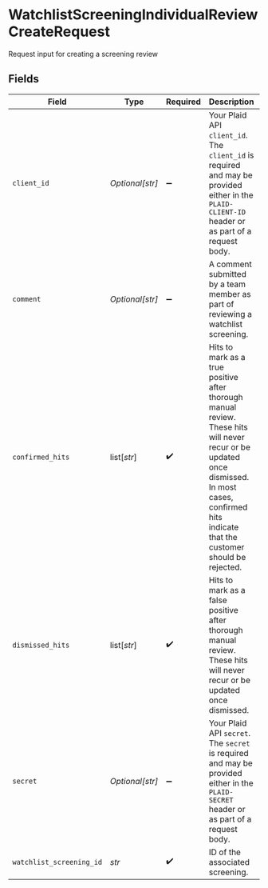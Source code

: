 # WatchlistScreeningIndividualReviewCreateRequest

Request input for creating a screening review


## Fields

| Field                                                                                                                                                                                                | Type                                                                                                                                                                                                 | Required                                                                                                                                                                                             | Description                                                                                                                                                                                          | Example                                                                                                                                                                                              |
| ---------------------------------------------------------------------------------------------------------------------------------------------------------------------------------------------------- | ---------------------------------------------------------------------------------------------------------------------------------------------------------------------------------------------------- | ---------------------------------------------------------------------------------------------------------------------------------------------------------------------------------------------------- | ---------------------------------------------------------------------------------------------------------------------------------------------------------------------------------------------------- | ---------------------------------------------------------------------------------------------------------------------------------------------------------------------------------------------------- |
| `client_id`                                                                                                                                                                                          | *Optional[str]*                                                                                                                                                                                      | :heavy_minus_sign:                                                                                                                                                                                   | Your Plaid API `client_id`. The `client_id` is required and may be provided either in the `PLAID-CLIENT-ID` header or as part of a request body.                                                     |                                                                                                                                                                                                      |
| `comment`                                                                                                                                                                                            | *Optional[str]*                                                                                                                                                                                      | :heavy_minus_sign:                                                                                                                                                                                   | A comment submitted by a team member as part of reviewing a watchlist screening.                                                                                                                     | These look like legitimate matches, rejecting the customer.                                                                                                                                          |
| `confirmed_hits`                                                                                                                                                                                     | list[*str*]                                                                                                                                                                                          | :heavy_check_mark:                                                                                                                                                                                   | Hits to mark as a true positive after thorough manual review. These hits will never recur or be updated once dismissed. In most cases, confirmed hits indicate that the customer should be rejected. |                                                                                                                                                                                                      |
| `dismissed_hits`                                                                                                                                                                                     | list[*str*]                                                                                                                                                                                          | :heavy_check_mark:                                                                                                                                                                                   | Hits to mark as a false positive after thorough manual review. These hits will never recur or be updated once dismissed.                                                                             |                                                                                                                                                                                                      |
| `secret`                                                                                                                                                                                             | *Optional[str]*                                                                                                                                                                                      | :heavy_minus_sign:                                                                                                                                                                                   | Your Plaid API `secret`. The `secret` is required and may be provided either in the `PLAID-SECRET` header or as part of a request body.                                                              |                                                                                                                                                                                                      |
| `watchlist_screening_id`                                                                                                                                                                             | *str*                                                                                                                                                                                                | :heavy_check_mark:                                                                                                                                                                                   | ID of the associated screening.                                                                                                                                                                      | scr_52xR9LKo77r1Np                                                                                                                                                                                   |